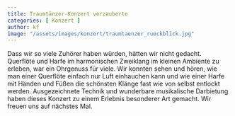```yaml
---
title: Traumtänzer-Konzert verzauberte
categories: [ Konzert ]
author: kf
image: "/assets/images/konzert/traumtaenzer_rueckblick.jpg"
---
```


Dass wir so viele Zuhörer haben würden, hätten wir nicht gedacht. Querflöte und Harfe im harmonischen Zweiklang im kleinen Ambiente zu erleben, war ein Ohrgenuss für viele. Wir konnten sehen und hören, wie man einer Querflöte einfach nur Luft einhauchen kann und wie einer Harfe mit Händen und Füßen die schönsten Klänge fast wie von selbst entlockt werden. Ausgezeichnete Technik und wunderbare musikalische Darbietung haben dieses Konzert zu einem Erlebnis besonderer Art gemacht. Wir freuen uns auf nächstes Mal.  
